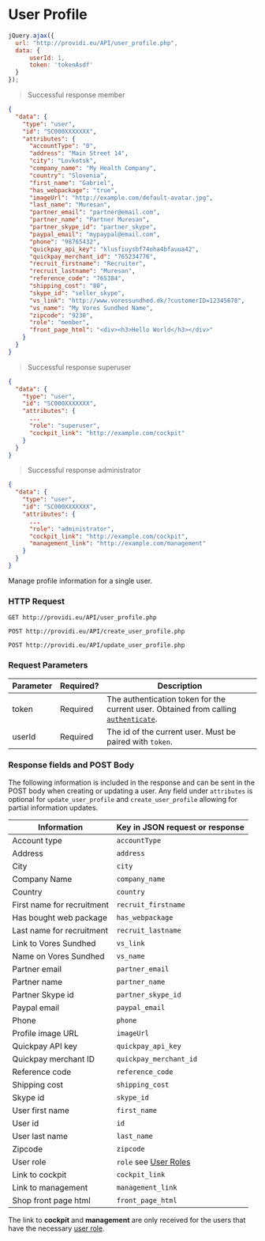 # User Profile

```js
jQuery.ajax({
  url: "http://providi.eu/API/user_profile.php",
  data: {
      userId: 1,
      token: 'tokenAsdf'
  }
});
```

> Successful response member

```json
{
  "data": {
    "type": "user",
    "id": "SC000XXXXXXX",
    "attributes": {
      "accountType": "0",
      "address": "Main Street 14",
      "city": "Lovkotsk",
      "company_name": "My Health Company",
      "country": "Slovenia",
      "first_name": "Gabriel",
      "has_webpackage": "true",
      "imageUrl": "http://example.com/default-avatar.jpg",
      "last_name": "Muresan",
      "partner_email": "partner@email.com",
      "partner_name": "Partner Muresan",
      "partner_skype_id": "partner_skype",
      "paypal_email": "mypaypal@email.com",
      "phone": "98765432",
      "quickpay_api_key": "klusfiuysbf74oha4bfauua42",
      "quickpay_merchant_id": "765234776",
      "recruit_firstname": "Recruiter",
      "recruit_lastname": "Muresan",
      "reference_code": "765384",
      "shipping_cost": "80",
      "skype_id": "seller_skype",
      "vs_link": "http://www.voressundhed.dk/?customerID=12345678",
      "vs_name": "My Vores Sundhed Name",
      "zipcode": "9230",
      "role": "member",
      "front_page_html": "<div><h3>Hello World</h3></div>"
    }
  }
}
```

> Successful response superuser

```json
{
  "data": {
    "type": "user",
    "id": "SC000XXXXXXX",
    "attributes": {
      ...
      "role": "superuser",
      "cockpit_link": "http://example.com/cockpit"
    }
  }
}
```

> Successful response administrator

```json
{
  "data": {
    "type": "user",
    "id": "SC000XXXXXXX",
    "attributes": {
      ...
      "role": "administrator",
      "cockpit_link": "http://example.com/cockpit",
      "management_link": "http://example.com/management"
    }
  }
}
```

Manage profile information for a single user.

### HTTP Request
`GET http://providi.eu/API/user_profile.php`

`POST http://providi.eu/API/create_user_profile.php`

`POST http://providi.eu/API/update_user_profile.php`

### Request Parameters
Parameter | Required? | Description
--------- | --------- | -----------
token     | Required  | The authentication token for the current user. Obtained from calling [`authenticate`](#authentication).
userId    | Required  | The id of the current user. Must be paired with `token`.

### Response fields and POST Body
The following information is included in the response and can be sent in the POST body when creating or updating a user. Any field under `attributes` is optional for `update_user_profile` and `create_user_profile` allowing for partial information updates.

| Information                | Key in JSON request or response
| -------------------------- | -------------------------------
| Account type               | `accountType`
| Address                    | `address`
| City                       | `city`
| Company Name               | `company_name`
| Country                    | `country`
| First name for recruitment | `recruit_firstname`
| Has bought web package     | `has_webpackage`
| Last name for recruitment  | `recruit_lastname`
| Link to Vores Sundhed      | `vs_link`
| Name on Vores Sundhed      | `vs_name`
| Partner email              | `partner_email`
| Partner name               | `partner_name`
| Partner Skype id           | `partner_skype_id`
| Paypal email               | `paypal_email`
| Phone                      | `phone`
| Profile image URL          | `imageUrl`
| Quickpay API key           | `quickpay_api_key`
| Quickpay merchant ID       | `quickpay_merchant_id`
| Reference code             | `reference_code`
| Shipping cost              | `shipping_cost`
| Skype id                   | `skype_id`
| User first name            | `first_name`
| User id                    | `id`
| User last name             | `last_name`
| Zipcode                    | `zipcode`
| User role                  | `role` see [User Roles](#user-roles)
| Link to cockpit            | `cockpit_link`
| Link to management         | `management_link`
| Shop front page html       | `front_page_html`

<aside class="notice">
The link to <b>cockpit</b> and <b>management</b> are only received for the users that have the necessary <a href="#user-roles">user role</a>.
</aside>
